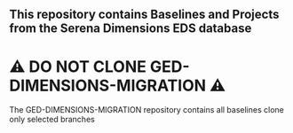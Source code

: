## This repository contains Baselines and Projects from the Serena Dimensions EDS database
# ⚠ DO NOT CLONE GED-DIMENSIONS-MIGRATION ⚠
The GED-DIMENSIONS-MIGRATION repository contains all baselines
clone only selected branches 
